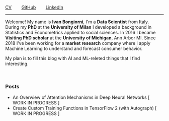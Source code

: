 [CV](files/Ivan_Bongiorni_CV.pdf)
  &nbsp;&nbsp;&nbsp;&nbsp;&nbsp;&nbsp; 
[GitHub](https://github.com/IvanBongiorni) 
  &nbsp;&nbsp;&nbsp;&nbsp;&nbsp;&nbsp; 
[LinkedIn](https://www.linkedin.com/in/ivan-bongiorni-b8a583164/) 

---------

Welcome! My name is **Ivan Bongiorni**, I'm a **Data Scientist** from Italy. <br/> During my **PhD** at the **University of Milan** I developed a background in Statistics and Econometrics applied to social sciences. In 2016 I became **Visiting PhD scholar** at the **University of Michigan**, Ann Arbor MI. Since 2018 I've been working for a **market research** company where I apply Machine Learning to understand and forecast consumer behavior.

My plan is to fill this blog with AI and ML-releted things that I find interesting.

<br/>

### Posts
- An Overwiew of Attention Mechanisms in Deep Neural Networks   \[ WORK IN PROGRESS \]
- Create Custom Training Functions in TensorFlow 2 (with Autograph)   \[ WORK IN PROGRESS \]
